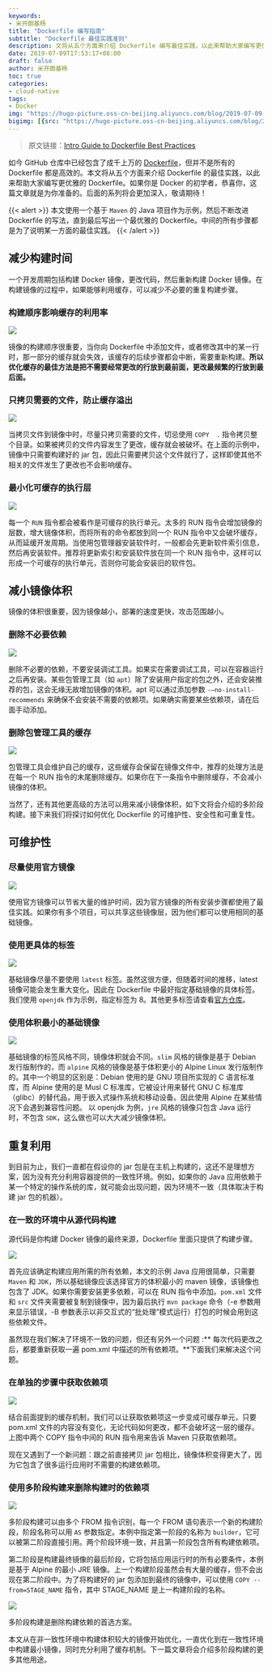 ```yaml
---
keywords:
- 米开朗基杨
title: "Dockerfile 编写指南"
subtitle: "Dockerfile 最佳实践准则"
description: 文将从五个方面来介绍 Dockerfile 编写最佳实践，以此来帮助大家编写更优雅的 Dockerfile。
date: 2019-07-09T17:53:17+08:00
draft: false
author: 米开朗基杨
toc: true
categories:
- cloud-native
tags:
- Docker
img: "https://hugo-picture.oss-cn-beijing.aliyuncs.com/blog/2019-07-09-1_ItqXfSouNVV3yoePD4pCug.png"
bigimg: [{src: "https://hugo-picture.oss-cn-beijing.aliyuncs.com/blog/2019-04-27-080627.jpg"}]
---
```


> 原文链接：[Intro Guide to Dockerfile Best Practices](https://blog.docker.com/2019/07/intro-guide-to-dockerfile-best-practices/)

如今 GitHub 仓库中已经包含了成千上万的 [Dockerfile](https://docs.docker.com/engine/reference/builder/)，但并不是所有的 Dockerfile 都是高效的。本文将从五个方面来介绍 Dockerfile 的最佳实践，以此来帮助大家编写更优雅的 Dockerfile。如果你是 Docker 的初学者，恭喜你，这篇文章就是为你准备的。后面的系列将会更加深入，敬请期待！

{{< alert >}}
本文使用一个基于 `Maven` 的 Java 项目作为示例，然后不断改进 Dockerfile 的写法，直到最后写出一个最优雅的 Dockerfile。中间的所有步骤都是为了说明某一方面的最佳实践。
{{< /alert >}}

## 减少构建时间

一个开发周期包括构建 Docker 镜像，更改代码，然后重新构建 Docker 镜像。在构建镜像的过程中，如果能够利用缓存，可以减少不必要的重复构建步骤。

### 构建顺序影响缓存的利用率

![](https://jsd.onmicrosoft.cn/gh/yangchuansheng/imghosting6@main/uPic/2019-07-09-063907.jpg)

镜像的构建顺序很重要，当你向 Dockerfile 中添加文件，或者修改其中的某一行时，那一部分的缓存就会失效，该缓存的后续步骤都会中断，需要重新构建。**所以优化缓存的最佳方法是把不需要经常更改的行放到最前面，更改最频繁的行放到最后面。**

### 只拷贝需要的文件，防止缓存溢出

![](https://jsd.onmicrosoft.cn/gh/yangchuansheng/imghosting6@main/uPic/2019-07-09-070604.jpg)

当拷贝文件到镜像中时，尽量只拷贝需要的文件，切忌使用 `COPY  .` 指令拷贝整个目录。如果被拷贝的文件内容发生了更改，缓存就会被破坏。在上面的示例中，镜像中只需要构建好的 jar 包，因此只需要拷贝这个文件就行了，这样即使其他不相关的文件发生了更改也不会影响缓存。

### 最小化可缓存的执行层

![](https://jsd.onmicrosoft.cn/gh/yangchuansheng/imghosting6@main/uPic/2019-07-09-071520.jpg)

每一个 `RUN` 指令都会被看作是可缓存的执行单元。太多的 RUN 指令会增加镜像的层数，增大镜像体积，而将所有的命令都放到同一个 RUN 指令中又会破坏缓存，从而延缓开发周期。当使用包管理器安装软件时，一般都会先更新软件索引信息，然后再安装软件。推荐将更新索引和安装软件放在同一个 RUN 指令中，这样可以形成一个可缓存的执行单元，否则你可能会安装旧的软件包。

## 减小镜像体积

镜像的体积很重要，因为镜像越小，部署的速度更快，攻击范围越小。

### 删除不必要依赖

![](https://jsd.onmicrosoft.cn/gh/yangchuansheng/imghosting6@main/uPic/2019-07-09-073718.jpg)

删除不必要的依赖，不要安装调试工具。如果实在需要调试工具，可以在容器运行之后再安装。某些包管理工具（如 `apt`）除了安装用户指定的包之外，还会安装推荐的包，这会无缘无故增加镜像的体积。apt 可以通过添加参数 `-–no-install-recommends` 来确保不会安装不需要的依赖项。如果确实需要某些依赖项，请在后面手动添加。

### 删除包管理工具的缓存

![](https://jsd.onmicrosoft.cn/gh/yangchuansheng/imghosting6@main/uPic/2019-07-09-073800.jpg)

包管理工具会维护自己的缓存，这些缓存会保留在镜像文件中，推荐的处理方法是在每一个 RUN 指令的末尾删除缓存。如果你在下一条指令中删除缓存，不会减小镜像的体积。

当然了，还有其他更高级的方法可以用来减小镜像体积，如下文将会介绍的多阶段构建。接下来我们将探讨如何优化 Dockerfile 的可维护性、安全性和可重复性。

## 可维护性

### 尽量使用官方镜像

![](https://jsd.onmicrosoft.cn/gh/yangchuansheng/imghosting6@main/uPic/2019-07-09-074136.jpg)

使用官方镜像可以节省大量的维护时间，因为官方镜像的所有安装步骤都使用了最佳实践。如果你有多个项目，可以共享这些镜像层，因为他们都可以使用相同的基础镜像。

### 使用更具体的标签

![](https://jsd.onmicrosoft.cn/gh/yangchuansheng/imghosting6@main/uPic/2019-07-09-081644.jpg)

基础镜像尽量不要使用 `latest` 标签。虽然这很方便，但随着时间的推移，latest 镜像可能会发生重大变化。因此在 Dockerfile 中最好指定基础镜像的具体标签。我们使用 `openjdk` 作为示例，指定标签为 8。其他更多标签请查看[官方仓库](https://hub.docker.com/_/openjdk)。

### 使用体积最小的基础镜像

![](https://jsd.onmicrosoft.cn/gh/yangchuansheng/imghosting6@main/uPic/2019-07-09-082549.jpg)

基础镜像的标签风格不同，镜像体积就会不同。`slim` 风格的镜像是基于 Debian 发行版制作的，而 `alpine` 风格的镜像是基于体积更小的 Alpine Linux 发行版制作的。其中一个明显的区别是：Debian 使用的是 GNU 项目所实现的 C 语言标准库，而 Alpine 使用的是 Musl C 标准库，它被设计用来替代 GNU C 标准库（glibc）的替代品，用于嵌入式操作系统和移动设备。因此使用 Alpine 在某些情况下会遇到兼容性问题。 以 openjdk 为例，`jre` 风格的镜像只包含 Java 运行时，不包含 `SDK`，这么做也可以大大减少镜像体积。

## 重复利用

到目前为止，我们一直都在假设你的 jar 包是在主机上构建的，这还不是理想方案，因为没有充分利用容器提供的一致性环境。例如，如果你的 Java 应用依赖于某一个特定的操作系统的库，就可能会出现问题，因为环境不一致（具体取决于构建 jar 包的机器）。

### 在一致的环境中从源代码构建

源代码是你构建 Docker 镜像的最终来源，Dockerfile 里面只提供了构建步骤。

![](https://jsd.onmicrosoft.cn/gh/yangchuansheng/imghosting6@main/uPic/2019-07-09-085148.jpg)

首先应该确定构建应用所需的所有依赖，本文的示例 Java 应用很简单，只需要 `Maven` 和 `JDK`，所以基础镜像应该选择官方的体积最小的 maven 镜像，该镜像也包含了 JDK。如果你需要安装更多依赖，可以在 RUN 指令中添加。`pom.xml` 文件和 `src` 文件夹需要被复制到镜像中，因为最后执行 `mvn package` 命令（-e 参数用来显示错误，-B 参数表示以非交互式的“批处理”模式运行）打包的时候会用到这些依赖文件。

虽然现在我们解决了环境不一致的问题，但还有另外一个问题 :** 每次代码更改之后，都要重新获取一遍 pom.xml 中描述的所有依赖项。**下面我们来解决这个问题。

### 在单独的步骤中获取依赖项

![](https://jsd.onmicrosoft.cn/gh/yangchuansheng/imghosting6@main/uPic/2019-07-09-091331.jpg)

结合前面提到的缓存机制，我们可以让获取依赖项这一步变成可缓存单元，只要 pom.xml 文件的内容没有变化，无论代码如何更改，都不会破坏这一层的缓存。上图中两个 COPY 指令中间的 RUN 指令用来告诉 Maven 只获取依赖项。

现在又遇到了一个新问题：跟之前直接拷贝 jar 包相比，镜像体积变得更大了，因为它包含了很多运行应用时不需要的构建依赖项。

### 使用多阶段构建来删除构建时的依赖项

![](https://jsd.onmicrosoft.cn/gh/yangchuansheng/imghosting6@main/uPic/2019-07-09-093630.jpg)

多阶段构建可以由多个 FROM 指令识别，每一个 FROM 语句表示一个新的构建阶段，阶段名称可以用 `AS` 参数指定。本例中指定第一阶段的名称为 `builder`，它可以被第二阶段直接引用。两个阶段环境一致，并且第一阶段包含所有构建依赖项。

第二阶段是构建最终镜像的最后阶段，它将包括应用运行时的所有必要条件，本例是基于 Alpine 的最小 JRE 镜像。上一个构建阶段虽然会有大量的缓存，但不会出现在第二阶段中。为了将构建好的 jar 包添加到最终的镜像中，可以使用 `COPY --from=STAGE_NAME` 指令，其中 STAGE_NAME 是上一构建阶段的名称。

![](https://jsd.onmicrosoft.cn/gh/yangchuansheng/imghosting6@main/uPic/2019-07-09-094739.jpg)

多阶段构建是删除构建依赖的首选方案。

本文从在非一致性环境中构建体积较大的镜像开始优化，一直优化到在一致性环境中构建最小镜像，同时充分利用了缓存机制。下一篇文章将会介绍多阶段构建的更多其他用途。
